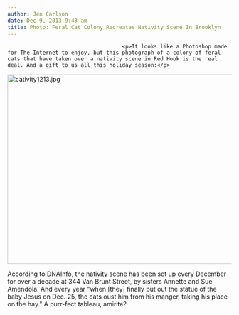 ```yaml
---
author: Jen Carlson
date: Dec 9, 2013 9:43 am
title: Photo: Feral Cat Colony Recreates Nativity Scene In Brooklyn
---
```


	
										<p>It looks like a Photoshop made for The Internet to enjoy, but this photograph of a colony of feral cats that have taken over a nativity scene in Red Hook is the real deal. And a gift to us all this holiday season:</p>

<p><span class="mt-enclosure mt-enclosure-image" style="display: inline;"> <img alt="cativity1213.jpg" src="https://web.archive.org/web/20150424140013im_/http://gothamist.com/attachments/arts_jen/cativity1213.jpg" width="640" height="426" class="image-none"> </span></p>

<p>According to <a href="https://web.archive.org/web/20150424140013/http://www.dnainfo.com/new-york/20131208/red-hook/cat-nativity-annual-delight-for-neighbors-red-hook">DNAInfo</a>, the nativity scene has been set up every December for over a decade at 344 Van Brunt Street, by sisters Annette and Sue Amendola. And every year &quot;when [they] finally put out the statue of the baby Jesus on Dec. 25, the cats oust him from his manger, taking his place on the hay.&quot; A purr-fect tableau, amirite?</p>					
										
									
				